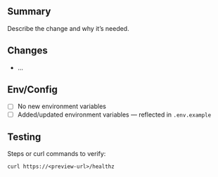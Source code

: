 ## Summary
Describe the change and why it’s needed.

## Changes
- ...

## Env/Config
- [ ] No new environment variables
- [ ] Added/updated environment variables — reflected in `.env.example`

## Testing
Steps or curl commands to verify:
```
curl https://<preview-url>/healthz
```
